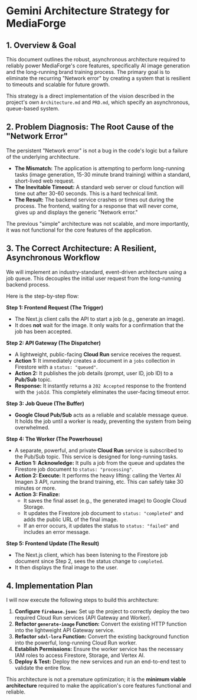 # Gemini Architecture Strategy for MediaForge

## 1. Overview & Goal

This document outlines the robust, asynchronous architecture required to reliably power MediaForge's core features, specifically AI image generation and the long-running brand training process. The primary goal is to eliminate the recurring "Network error" by creating a system that is resilient to timeouts and scalable for future growth.

This strategy is a direct implementation of the vision described in the project's own `Architecture.md` and `PRD.md`, which specify an asynchronous, queue-based system.

## 2. Problem Diagnosis: The Root Cause of the "Network Error"

The persistent "Network error" is not a bug in the code's logic but a failure of the underlying architecture.

*   **The Mismatch:** The application is attempting to perform long-running tasks (image generation, 15-30 minute brand training) within a standard, short-lived web request.
*   **The Inevitable Timeout:** A standard web server or cloud function will time out after 30-60 seconds. This is a hard technical limit.
*   **The Result:** The backend service crashes or times out during the process. The frontend, waiting for a response that will never come, gives up and displays the generic "Network error."

The previous "simple" architecture was not scalable, and more importantly, it was not functional for the core features of the application.

## 3. The Correct Architecture: A Resilient, Asynchronous Workflow

We will implement an industry-standard, event-driven architecture using a job queue. This decouples the initial user request from the long-running backend process.

Here is the step-by-step flow:

**Step 1: Frontend Request (The Trigger)**
*   The Next.js client calls the API to start a job (e.g., generate an image).
*   It does **not** wait for the image. It only waits for a confirmation that the job has been accepted.

**Step 2: API Gateway (The Dispatcher)**
*   A lightweight, public-facing **Cloud Run** service receives the request.
*   **Action 1:** It immediately creates a document in a `jobs` collection in Firestore with a `status: "queued"`.
*   **Action 2:** It publishes the job details (prompt, user ID, job ID) to a **Pub/Sub** topic.
*   **Response:** It instantly returns a `202 Accepted` response to the frontend with the `jobId`. This completely eliminates the user-facing timeout error.

**Step 3: Job Queue (The Buffer)**
*   **Google Cloud Pub/Sub** acts as a reliable and scalable message queue. It holds the job until a worker is ready, preventing the system from being overwhelmed.

**Step 4: The Worker (The Powerhouse)**
*   A separate, powerful, and private **Cloud Run** service is subscribed to the Pub/Sub topic. This service is designed for long-running tasks.
*   **Action 1: Acknowledge:** It pulls a job from the queue and updates the Firestore job document to `status: "processing"`.
*   **Action 2: Execute:** It performs the heavy lifting: calling the Vertex AI Imagen 3 API, running the brand training, etc. This can safely take 30 minutes or more.
*   **Action 3: Finalize:**
    *   It saves the final asset (e.g., the generated image) to Google Cloud Storage.
    *   It updates the Firestore job document to `status: "completed"` and adds the public URL of the final image.
    *   If an error occurs, it updates the status to `status: "failed"` and includes an error message.

**Step 5: Frontend Update (The Result)**
*   The Next.js client, which has been listening to the Firestore job document since Step 2, sees the status change to `completed`.
*   It then displays the final image to the user.

## 4. Implementation Plan

I will now execute the following steps to build this architecture:
1.  **Configure `firebase.json`:** Set up the project to correctly deploy the two required Cloud Run services (API Gateway and Worker).
2.  **Refactor `generate-image` Function:** Convert the existing HTTP function into the lightweight API Gateway service.
3.  **Refactor `sdxl-lora` Function:** Convert the existing background function into the powerful, long-running Cloud Run worker.
4.  **Establish Permissions:** Ensure the worker service has the necessary IAM roles to access Firestore, Storage, and Vertex AI.
5.  **Deploy & Test:** Deploy the new services and run an end-to-end test to validate the entire flow.

This architecture is not a premature optimization; it is the **minimum viable architecture** required to make the application's core features functional and reliable.